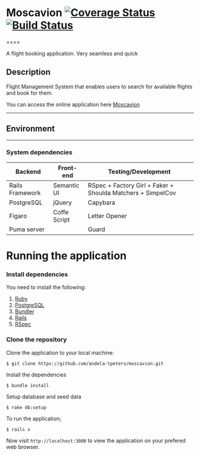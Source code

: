 # Moscavion [![Coverage Status](https://coveralls.io/repos/github/andela-tpeters/moscavion/badge.svg?branch=develop)](https://coveralls.io/github/andela-tpeters/moscavion?branch=develop) [![Build Status](https://travis-ci.org/andela-tpeters/moscavion.svg?branch=develop)](https://travis-ci.org/andela-tpeters/moscavion)
====

A flight booking application. Very seamless and quick

## Description
Flight Management System that enables users to search for available flights and book for them.

You can access the online application here [Moscavion](http://moscavion.herokuapp.com)

----

## Environment
----
### System dependencies
|        Backend                 |  Front-end                     |  Testing/Development
|--------------------------------|--------------------------------|------------------------------------------------------------
| Rails Framework                |   Semantic UI                  | RSpec + Factory Girl + Faker + Shoulda Matchers + SimpelCov
| PostgreSQL                     |   jQuery                       | Capybara
| Figaro                         |   Coffe Script                 | Letter Opener
| Puma server                    |                                | Guard


# Running the application

### Install dependencies

You need to install the following:

1. [Ruby](https://github.com/rbenv/rbenv)
2. [PostgreSQL](http://www.postgresql.org/download/macosx/)
3. [Bundler](http://bundler.io/)
4. [Rails](http://guides.rubyonrails.org/getting_started.html#installing-rails)
5. [RSpec](http://rspec.info/)


### Clone the repository

Clone the application to your local machine:

```
$ git clone https://github.com/andela-tpeters/moscavion.git
```

Install the dependencies

```
$ bundle install
```

Setup database and seed data

```
$ rake db:setup
```

To run the application;

```
$ rails s
```
Now visit `http://localhost:3000` to view the application on your prefered web browser.

